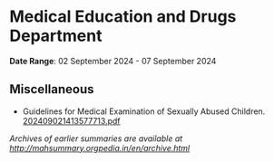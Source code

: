 # Medical Education and Drugs Department

**Date Range**: 02 September 2024 - 07 September 2024


## Miscellaneous
- Guidelines for Medical Examination of Sexually Abused Children.\
  [202409021413577713.pdf](https://gr.maharashtra.gov.in/Site/Upload/Government%20Resolutions/English/202409021413577713.pdf)


*Archives of earlier summaries are available at http://mahsummary.orgpedia.in/en/archive.html*